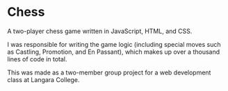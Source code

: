 # Chess

A two-player chess game written in JavaScript, HTML, and CSS. 
 
I was responsible for writing the game logic (including special moves such as Castling, Promotion, and En Passant), which makes up over a thousand lines of code in total.

This was made as a two-member group project for a web development class at Langara College.    

